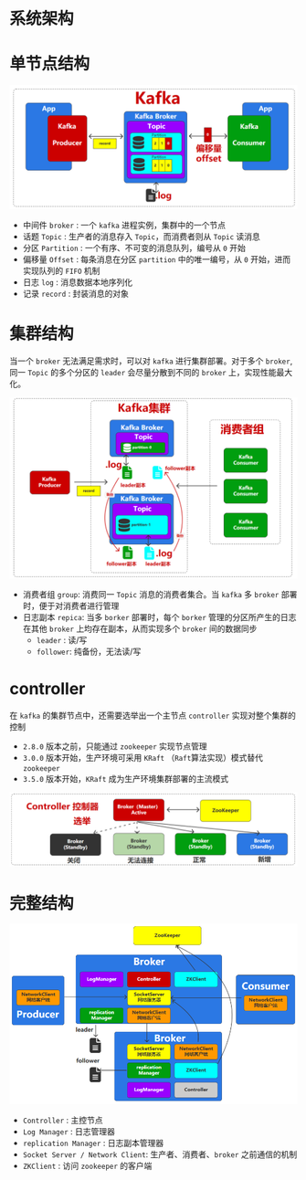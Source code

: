 # 系统架构



# 单节点结构

![alt](../../image/kafka/model_single.png)
- 中间件 `broker` : 一个 `kafka` 进程实例，集群中的一个节点
- 话题 `Topic` : 生产者的消息存入 `Topic`，而消费者则从 `Topic` 读消息
- 分区 `Partition` : 一个有序、不可变的消息队列，编号从 `0` 开始
- 偏移量 `Offset` : 每条消息在分区 `partition` 中的唯一编号，从 `0` 开始，进而实现队列的 `FIFO` 机制
- 日志 `log` : 消息数据本地序列化
- 记录 `record` : 封装消息的对象

# 集群结构

当一个 `broker` 无法满足需求时，可以对 `kafka` 进行集群部署。对于多个 `broker`, 同一 `Topic` 的多个分区的 `leader` 会尽量分散到不同的 `broker` 上，实现性能最大化。

![alt](../../image/kafka/model_clustor.png)

- 消费者组 `group`: 消费同一 `Topic` 消息的消费者集合。当 `kafka` 多 `broker` 部署时，便于对消费者进行管理
- 日志副本 `repica`: 当多 `borker` 部署时，每个 `borker` 管理的分区所产生的日志在其他 `broker` 上均存在副本，从而实现多个 `broker` 间的数据同步
  - `leader` : 读/写
  - `follower`: 纯备份，无法读/写


# controller

在 `kafka` 的集群节点中，还需要选举出一个主节点 `controller` 实现对整个集群的控制
- `2.8.0` 版本之前，只能通过 `zookeeper` 实现节点管理
- `3.0.0` 版本开始，生产环境可采用 `KRaft` （`Raft`算法实现）模式替代 `zookeeper` 
- `3.5.0` 版本开始，`KRaft` 成为生产环境集群部署的主流模式

![alt](../../image/kafka/clustor_controller.png)


# 完整结构

![alt](../../image/kafka/kafka_schema.png)

- `Controller` : 主控节点
- `Log Manager` : 日志管理器
- `replication Manager` : 日志副本管理器
- `Socket Server / Network Client`: 生产者、消费者、`broker` 之前通信的机制
- `ZKClient` : 访问 `zookeeper` 的客户端


